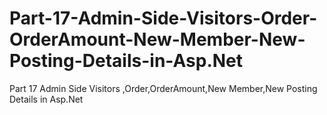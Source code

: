 # Part-17-Admin-Side-Visitors-Order-OrderAmount-New-Member-New-Posting-Details-in-Asp.Net
Part 17 Admin Side Visitors ,Order,OrderAmount,New Member,New Posting Details in Asp.Net

